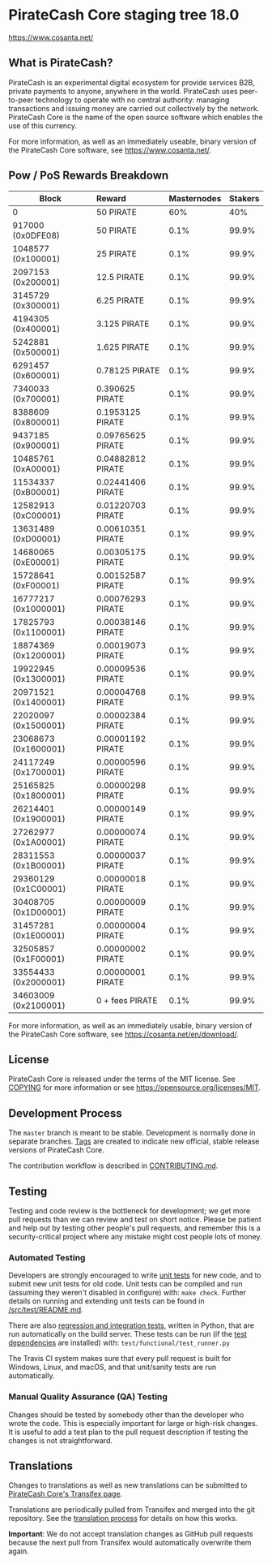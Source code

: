 PirateCash Core staging tree 18.0
===========================

https://www.cosanta.net/


What is PirateCash?
-------------

PirateCash is an experimental digital ecosystem for provide services B2B, private
payments to anyone, anywhere in the world. PirateCash uses peer-to-peer technology
to operate with no central authority: managing transactions and issuing money
are carried out collectively by the network. PirateCash Core is the name of the open
source software which enables the use of this currency.

For more information, as well as an immediately useable, binary version of
the PirateCash Core software, see https://www.cosanta.net/.


## Pow / PoS Rewards Breakdown

| Block                 | Reward            | Masternodes | Stakers    |
|---------------------- |:----------------- |:----------- |:---------- |
| 0                     | 50         PIRATE | 60%         | 40%        |
| 917000  (0x0DFE08)    | 50         PIRATE | 0.1%        | 99.9%      |
| 1048577 (0x100001)    | 25         PIRATE | 0.1%        | 99.9%      |
| 2097153 (0x200001)    | 12.5       PIRATE | 0.1%        | 99.9%      |
| 3145729 (0x300001)    | 6.25       PIRATE | 0.1%        | 99.9%      |
| 4194305 (0x400001)    | 3.125      PIRATE | 0.1%        | 99.9%      |
| 5242881 (0x500001)    | 1.625      PIRATE | 0.1%        | 99.9%      |
| 6291457 (0x600001)    | 0.78125    PIRATE | 0.1%        | 99.9%      |
| 7340033 (0x700001)    | 0.390625   PIRATE | 0.1%        | 99.9%      |
| 8388609 (0x800001)    | 0.1953125  PIRATE | 0.1%        | 99.9%      |
| 9437185 (0x900001)    | 0.09765625 PIRATE | 0.1%        | 99.9%      |
| 10485761 (0xA00001)   | 0.04882812 PIRATE | 0.1%        | 99.9%      |
| 11534337 (0xB00001)   | 0.02441406 PIRATE | 0.1%        | 99.9%      |
| 12582913 (0xC00001)   | 0.01220703 PIRATE | 0.1%        | 99.9%      |
| 13631489 (0xD00001)   | 0.00610351 PIRATE | 0.1%        | 99.9%      |
| 14680065 (0xE00001)   | 0.00305175 PIRATE | 0.1%        | 99.9%      |
| 15728641 (0xF00001)   | 0.00152587 PIRATE | 0.1%        | 99.9%      |
| 16777217 (0x1000001)  | 0.00076293 PIRATE | 0.1%        | 99.9%      |
| 17825793 (0x1100001)  | 0.00038146 PIRATE | 0.1%        | 99.9%      |
| 18874369 (0x1200001)  | 0.00019073 PIRATE | 0.1%        | 99.9%      |
| 19922945 (0x1300001)  | 0.00009536 PIRATE | 0.1%        | 99.9%      |
| 20971521 (0x1400001)  | 0.00004768 PIRATE | 0.1%        | 99.9%      |
| 22020097 (0x1500001)  | 0.00002384 PIRATE | 0.1%        | 99.9%      |
| 23068673 (0x1600001)  | 0.00001192 PIRATE | 0.1%        | 99.9%      |
| 24117249 (0x1700001)  | 0.00000596 PIRATE | 0.1%        | 99.9%      |
| 25165825 (0x1800001)  | 0.00000298 PIRATE | 0.1%        | 99.9%      |
| 26214401 (0x1900001)  | 0.00000149 PIRATE | 0.1%        | 99.9%      |
| 27262977 (0x1A00001)  | 0.00000074 PIRATE | 0.1%        | 99.9%      |
| 28311553 (0x1B00001)  | 0.00000037 PIRATE | 0.1%        | 99.9%      |
| 29360129 (0x1C00001)  | 0.00000018 PIRATE | 0.1%        | 99.9%      |
| 30408705 (0x1D00001)  | 0.00000009 PIRATE | 0.1%        | 99.9%      |
| 31457281 (0x1E00001)  | 0.00000004 PIRATE | 0.1%        | 99.9%      |
| 32505857 (0x1F00001)  | 0.00000002 PIRATE | 0.1%        | 99.9%      |
| 33554433 (0x2000001)  | 0.00000001 PIRATE | 0.1%        | 99.9%      |
| 34603009 (0x2100001)  | 0 + fees   PIRATE | 0.1%        | 99.9%      |

For more information, as well as an immediately usable, binary version of
the PirateCash Core software, see https://cosanta.net/en/download/.

License
-------

PirateCash Core is released under the terms of the MIT license. See [COPYING](COPYING) for more
information or see https://opensource.org/licenses/MIT.

Development Process
-------------------

The `master` branch is meant to be stable. Development is normally done in separate branches.
[Tags](https://github.com/cosanta/cosanta-core/tags) are created to indicate new official,
stable release versions of PirateCash Core.

The contribution workflow is described in [CONTRIBUTING.md](CONTRIBUTING.md).

Testing
-------

Testing and code review is the bottleneck for development; we get more pull
requests than we can review and test on short notice. Please be patient and help out by testing
other people's pull requests, and remember this is a security-critical project where any mistake might cost people
lots of money.

### Automated Testing

Developers are strongly encouraged to write [unit tests](src/test/README.md) for new code, and to
submit new unit tests for old code. Unit tests can be compiled and run
(assuming they weren't disabled in configure) with: `make check`. Further details on running
and extending unit tests can be found in [/src/test/README.md](/src/test/README.md).

There are also [regression and integration tests](/test), written
in Python, that are run automatically on the build server.
These tests can be run (if the [test dependencies](/test) are installed) with: `test/functional/test_runner.py`

The Travis CI system makes sure that every pull request is built for Windows, Linux, and macOS, and that unit/sanity tests are run automatically.

### Manual Quality Assurance (QA) Testing

Changes should be tested by somebody other than the developer who wrote the
code. This is especially important for large or high-risk changes. It is useful
to add a test plan to the pull request description if testing the changes is
not straightforward.

Translations
------------

Changes to translations as well as new translations can be submitted to
[PirateCash Core's Transifex page](https://www.transifex.com/projects/p/cosanta/).

Translations are periodically pulled from Transifex and merged into the git repository. See the
[translation process](doc/translation_process.md) for details on how this works.

**Important**: We do not accept translation changes as GitHub pull requests because the next
pull from Transifex would automatically overwrite them again.

